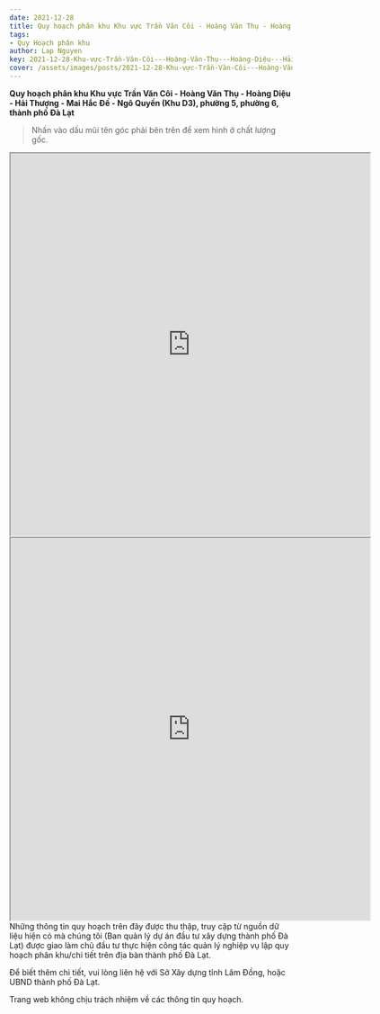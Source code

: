 ```yaml
---
date: 2021-12-28
title: Quy hoạch phân khu Khu vực Trần Văn Côi - Hoàng Văn Thụ - Hoàng Diệu - Hải Thượng - Mai Hắc Đế - Ngô Quyền (Khu D3), phường 5, phường 6, thành phố Đà Lạt
tags:
- Quy Hoạch phân khu
author: Lap Nguyen
key: 2021-12-28-Khu-vực-Trần-Văn-Côi---Hoàng-Văn-Thụ---Hoàng-Diệu---Hải-Thượng---Mai-Hắc-Đế---Ngô-Quyền-(Khu-D3),-Phường-5,-Phường-6,-TP-Đà-Lạt
cover: /assets/images/posts/2021-12-28-Khu-vực-Trần-Văn-Côi---Hoàng-Văn-Thụ---Hoàng-Diệu---Hải-Thượng---Mai-Hắc-Đế---Ngô-Quyền-(Khu-D3),-Phường-5,-Phường-6,-TP-Đà-Lạt.png
---
```


**Quy hoạch phân khu Khu vực Trần Văn Côi - Hoàng Văn Thụ - Hoàng Diệu - Hải Thượng - Mai Hắc Đế - Ngô Quyền (Khu D3), phường 5, phường 6, thành phố Đà Lạt**

> Nhấn vào dấu mũi tên góc phải bên trên để xem hình ở chất lượng gốc.

<iframe src="https://drive.google.com/file/d/1FiDPWCE7gZtySPD68ELukceoLUoBOvE_/preview" width="640" height="680" allow="autoplay"></iframe>

<iframe src="https://drive.google.com/file/d/1IP-LEF_tavyR_F6yWfjBslPtIFUp25Wq/preview" width="640" height="680" allow="autoplay"></iframe

Những thông tin quy hoạch trên đây được thu thập, truy cập từ nguồn dữ liệu hiện có mà chúng tôi 
(Ban quản lý dự án đầu tư xây dựng thành phố Đà Lạt) được giao làm chủ đầu tư thực hiện công tác quản lý nghiệp vụ 
lập quy hoạch phân khu/chi tiết trên địa bàn thành phố Đà Lạt.

Để biết thêm chi tiết, vui lòng liên hệ với Sở Xây dựng tỉnh Lâm Đồng, hoặc UBND thành phố Đà Lạt.

Trang web không chịu trách nhiệm về các thông tin quy hoạch.
